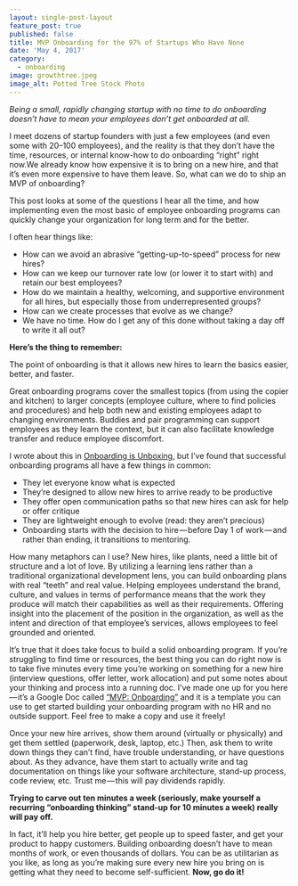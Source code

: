 ```yaml
---
layout: single-post-layout
feature_post: true
published: false
title: MVP Onboarding for the 97% of Startups Who Have None
date: 'May 4, 2017'
category:
  - onboarding
image: growthtree.jpeg
image_alt: Potted Tree Stock Photo
---
```

_Being a small, rapidly changing startup with no time to do onboarding doesn’t have to mean your employees don’t get onboarded at all._

I meet dozens of startup founders with just a few employees (and even some with 20–100 employees), and the reality is that they don’t have the time, resources, or internal know-how to do onboarding “right” right now.We already know how expensive it is to bring on a new hire, and that it’s even more expensive to have them leave. So, what can we do to ship an MVP of onboarding?

This post looks at some of the questions I hear all the time, and how implementing even the most basic of employee onboarding programs can quickly change your organization for long term and for the better.

I often hear things like:
- How can we avoid an abrasive “getting-up-to-speed” process for new hires?
- How can we keep our turnover rate low (or lower it to start with) and retain our best employees?
- How do we maintain a healthy, welcoming, and supportive environment for all hires, but especially those from underrepresented groups?
- How can we create processes that evolve as we change?
- We have no time. How do I get any of this done without taking a day off to write it all out?

**Here’s the thing to remember:**

The point of onboarding is that it allows new hires to learn the basics easier, better, and faster.

Great onboarding programs cover the smallest topics (from using the copier and kitchen) to larger concepts (employee culture, where to find policies and procedures) and help both new and existing employees adapt to changing environments. Buddies and pair programming can support employees as they learn the context, but it can also facilitate knowledge transfer and reduce employee discomfort.

I wrote about this in [Onboarding is Unboxing,](https://medium.com/@kristenmaeve/onboarding-is-unboxing-576f7c9b2383) but I’ve found that successful onboarding programs all have a few things in common:
- They let everyone know what is expected
- They’re designed to allow new hires to arrive ready to be productive
- They offer open communication paths so that new hires can ask for help or offer critique
- They are lightweight enough to evolve (read: they aren’t precious)
- Onboarding starts with the decision to hire — before Day 1 of work — and rather than ending, it transitions to mentoring.


How many metaphors can I use? New hires, like plants, need a little bit of structure and a lot of love.
By utilizing a learning lens rather than a traditional organizational development lens, you can build onboarding plans with real “teeth” and real value. Helping employees understand the brand, culture, and values in terms of performance means that the work they produce will match their capabilities as well as their requirements. Offering insight into the placement of the position in the organization, as well as the intent and direction of that employee’s services, allows employees to feel grounded and oriented.

It’s true that it does take focus to build a solid onboarding program. If you’re struggling to find time or resources, the best thing you can do right now is to take five minutes every time you’re working on something for a new hire (interview questions, offer letter, work allocation) and put some notes about your thinking and process into a running doc.
I’ve made one up for you here — it’s a Google Doc called [“MVP: Onboarding”](https://docs.google.com/document/d/11yd4DBSG9vP4dI8_-qLOy43b3FeCOEpdUCKmjbAPFD4/edit?usp=sharing) and it is a template you can use to get started building your onboarding program with no HR and no outside support. Feel free to make a copy and use it freely!

Once your new hire arrives, show them around (virtually or physically) and get them settled (paperwork, desk, laptop, etc.) Then, ask them to write down things they can’t find, have trouble understanding, or have questions about. As they advance, have them start to actually write and tag documentation on things like your software architecture, stand-up process, code review, etc. Trust me — this will pay dividends rapidly.

**Trying to carve out ten minutes a week (seriously, make yourself a recurring “onboarding thinking” stand-up for 10 minutes a week) really will pay off.**

In fact, it’ll help you hire better, get people up to speed faster, and get your product to happy customers. Building onboarding doesn’t have to mean months of work, or even thousands of dollars. You can be as utilitarian as you like, as long as you’re making sure every new hire you bring on is getting what they need to become self-sufficient. **Now, go do it!**
 
